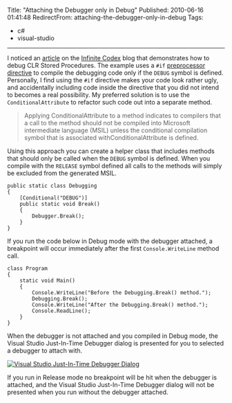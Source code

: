 Title: "Attaching the Debugger only in Debug"
Published: 2010-06-16 01:41:48
RedirectFrom: attaching-the-debugger-only-in-debug
Tags:
  - c#
  - visual-studio
---
I noticed an [article](http://feedproxy.google.com/~r/Vistadb/~3/X6jYbiDOjFQ/post.aspx) on the [Infinite Codex](http://infinitecodex.com/) blog that demonstrates how to debug CLR Stored Procedures. The example uses a `#if` [preprocessor directive](http://msdn.microsoft.com/en-us/library/ed8yd1ha.aspx) to compile the debugging code only if the `DEBUG` symbol is defined. Personally, I find using the `#if` directive makes your code look rather ugly, and accidentally including code inside the directive that you did not intend to becomes a real possibility. My preferred solution is to use the `ConditionalAttribute` to refactor such code out into a separate method.

> Applying ConditionalAttribute to a method indicates to compilers that a call to the method should not be compiled into Microsoft intermediate language (MSIL) unless the conditional compilation symbol that is associated withConditionalAttribute is defined.

Using this approach you can create a helper class that includes methods that should only be called when the `DEBUG` symbol is defined. When you compile with the `RELEASE` symbol defined all calls to the methods will simply be excluded from the generated MSIL.

    public static class Debugging
    {
        [Conditional("DEBUG")]
        public static void Break()
        {
            Debugger.Break();
        }
    }

If you run the code below in Debug mode with the debugger attached, a breakpoint will occur immediately after the first `Console.WriteLine` method call.

    class Program
    {
        static void Main()
        {
            Console.WriteLine("Before the Debugging.Break() method.");
            Debugging.Break();
            Console.WriteLine("After the Debugging.Break() method.");
            Console.ReadLine();
        }
    }

When the debugger is not attached and you compiled in Debug mode, the Visual Studio Just-In-Time Debugger dialog is presented for you to selected a debugger to attach with.

[![Visual Studio Just-In-Time Debugger Dialog](/posts/images/JIT-Debugger-Dialog-thumb.png "Visual Studio Just-In-Time Debugger Dialog")](/posts/images/JIT-Debugger-Dialog.png)

If you run in Release mode no breakpoint will be hit when the debugger is attached, and the Visual Studio Just-In-Time Debugger dialog will not be presented when you run without the debugger attached.
